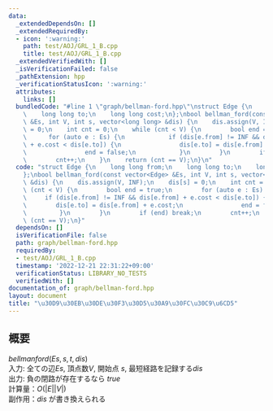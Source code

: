 ```yaml
---
data:
  _extendedDependsOn: []
  _extendedRequiredBy:
  - icon: ':warning:'
    path: test/AOJ/GRL_1_B.cpp
    title: test/AOJ/GRL_1_B.cpp
  _extendedVerifiedWith: []
  _isVerificationFailed: false
  _pathExtension: hpp
  _verificationStatusIcon: ':warning:'
  attributes:
    links: []
  bundledCode: "#line 1 \"graph/bellman-ford.hpp\"\nstruct Edge {\n    long long from;\n\
    \    long long to;\n    long long cost;\n};\nbool bellman_ford(const vector<Edge>\
    \ &Es, int V, int s, vector<long long> &dis) {\n    dis.assign(V, INF);\n    dis[s]\
    \ = 0;\n    int cnt = 0;\n    while (cnt < V) {\n        bool end = true;\n  \
    \      for (auto e : Es) {\n            if (dis[e.from] != INF && dis[e.from]\
    \ + e.cost < dis[e.to]) {\n                dis[e.to] = dis[e.from] + e.cost;\n\
    \                end = false;\n            }\n        }\n        if (end) break;\n\
    \        cnt++;\n    }\n    return (cnt == V);\n}\n"
  code: "struct Edge {\n    long long from;\n    long long to;\n    long long cost;\n\
    };\nbool bellman_ford(const vector<Edge> &Es, int V, int s, vector<long long>\
    \ &dis) {\n    dis.assign(V, INF);\n    dis[s] = 0;\n    int cnt = 0;\n    while\
    \ (cnt < V) {\n        bool end = true;\n        for (auto e : Es) {\n       \
    \     if (dis[e.from] != INF && dis[e.from] + e.cost < dis[e.to]) {\n        \
    \        dis[e.to] = dis[e.from] + e.cost;\n                end = false;\n   \
    \         }\n        }\n        if (end) break;\n        cnt++;\n    }\n    return\
    \ (cnt == V);\n}"
  dependsOn: []
  isVerificationFile: false
  path: graph/bellman-ford.hpp
  requiredBy:
  - test/AOJ/GRL_1_B.cpp
  timestamp: '2022-12-21 22:31:22+09:00'
  verificationStatus: LIBRARY_NO_TESTS
  verifiedWith: []
documentation_of: graph/bellman-ford.hpp
layout: document
title: "\u30D9\u30EB\u30DE\u30F3\u30D5\u30A9\u30FC\u30C9\u6CD5"
---
```


## 概要

$bellmanford(Es,s,t,dis)$<br>
入力: 全ての辺$Es$, 頂点数$V$, 開始点 $s$, 最短経路を記録する$dis$<br>
出力: 負の閉路が存在するなら $true$<br>
計算量：$O(|E||V|)$<br>
副作用：$dis$ が書き換えられる<br>